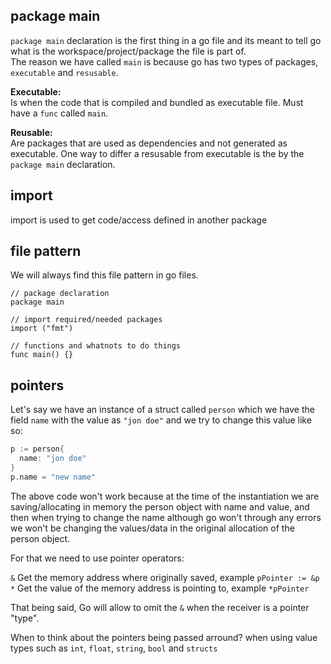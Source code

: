 <!-- @format -->

## package main

`package main` declaration is the first thing in a go file and its meant to tell go what is the workspace/project/package the file is part of. \
The reason we have called `main` is because go has two types of packages, `executable` and `resusable`.

**Executable:** \
Is when the code that is compiled and bundled as executable file. Must have a `func` called `main`.

**Reusable:** \
Are packages that are used as dependencies and not generated as executable. One way to differ a resusable from executable is the by the `package main` declaration.

## import

import is used to get code/access defined in another package

## file pattern

We will always find this file pattern in go files.

```
// package declaration
package main

// import required/needed packages
import ("fmt")

// functions and whatnots to do things
func main() {}
```

## pointers

Let's say we have an instance of a struct called `person` which we have the field `name` with the value as `"jon doe"` and we try to change this value like so:

```go
p := person{
  name: "jon doe"
}
p.name = "new name"
```

The above code won't work because at the time of the instantiation we are saving/allocating in memory the person object with name and value, and then when trying to change the name although go won't through any errors we won't be changing the values/data in the original allocation of the person object.

For that we need to use pointer operators:

`&` Get the memory address where originally saved, example `pPointer := &p` \
`*` Get the value of the memory address is pointing to, example `*pPointer`

That being said, Go will allow to omit the `&` when the receiver is a pointer "type".

When to think about the pointers being passed arround? when using value types such as `int`, `float`, `string`, `bool` and `structs`
